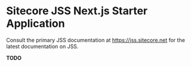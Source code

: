 # Sitecore JSS Next.js Starter Application

Consult the primary JSS documentation at https://jss.sitecore.net for the latest documentation on JSS.

**TODO**